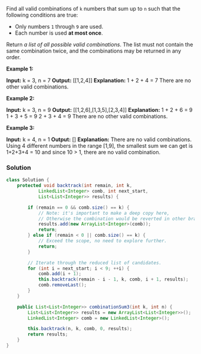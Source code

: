 Find all valid combinations of `k` numbers that sum up to `n` such that the following conditions are true:

- Only numbers `1` through `9` are used.
- Each number is used **at most once**.

Return _a list of all possible valid combinations_. The list must not contain the same combination twice, and the combinations may be returned in any order.

**Example 1:**

**Input:** k = 3, n = 7
**Output:** [[1,2,4]]
**Explanation:**
1 + 2 + 4 = 7
There are no other valid combinations.

**Example 2:**

**Input:** k = 3, n = 9
**Output:** [[1,2,6],[1,3,5],[2,3,4]]
**Explanation:**
1 + 2 + 6 = 9
1 + 3 + 5 = 9
2 + 3 + 4 = 9
There are no other valid combinations.

**Example 3:**

**Input:** k = 4, n = 1
**Output:** []
**Explanation:** There are no valid combinations.
Using 4 different numbers in the range [1,9], the smallest sum we can get is 1+2+3+4 = 10 and since 10 > 1, there are no valid combination.

### Solution

```java
class Solution {
    protected void backtrack(int remain, int k,
            LinkedList<Integer> comb, int next_start,
            List<List<Integer>> results) {

        if (remain == 0 && comb.size() == k) {
            // Note: it's important to make a deep copy here,
            // Otherwise the combination would be reverted in other branch of backtracking. 
            results.add(new ArrayList<Integer>(comb));
            return;
        } else if (remain < 0 || comb.size() == k) {
            // Exceed the scope, no need to explore further.
            return;
        }

        // Iterate through the reduced list of candidates.
        for (int i = next_start; i < 9; ++i) {
            comb.add(i + 1);
            this.backtrack(remain - i - 1, k, comb, i + 1, results);
            comb.removeLast();
        }
    }

    public List<List<Integer>> combinationSum3(int k, int n) {
        List<List<Integer>> results = new ArrayList<List<Integer>>();
        LinkedList<Integer> comb = new LinkedList<Integer>();

        this.backtrack(n, k, comb, 0, results);
        return results;
    }
}
```
